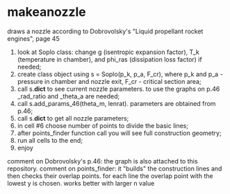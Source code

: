 # makeanozzle
draws a nozzle according to Dobrovolsky's "Liquid propellant rocket engines", page 45

1. look at Soplo class: change g (isentropic expansion factor), T_k (temperature in chamber), and phi_ras (dissipation loss factor) if needed;
2. create class object using s = Soplo(p_k, p_a, F_cr), where p_k and p_a - pressure in chamber and nozzle exit, F_cr - critical section area;
3. call s.__dict__ to see current nozzle parameters. to use the graphs on p.46 _rad_ratio and _theta_a are needed;
4. call s.add_params_46(theta_m, lenrat). parameters are obtained from p.46;
5. call s.__dict__ to get all nozzle parameters;
6. in cell #6 choose number of points to divide the basic lines;
7. after points_finder function call you will see full construction geometry;
8. run all cells to the end;
9. enjoy

comment on Dobrovolsky's p.46: the graph is also attached to this repository.
comment on points_finder:
it "builds" the construction lines and then checks their overlap points. for each line the overlap point with the lowest y is chosen.
works better with larger n value


